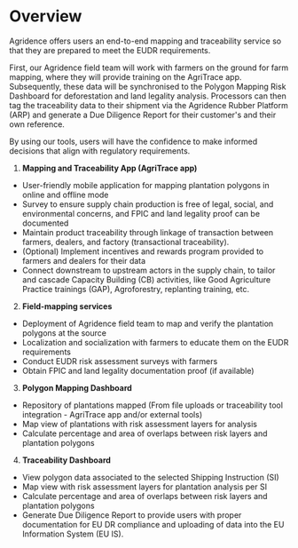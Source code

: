 # Overview

Agridence offers users an end-to-end mapping and traceability service so that they are prepared to meet the EUDR requirements.

First, our Agridence field team will work with farmers on the ground for farm mapping, where they will provide training on the AgriTrace app. Subsequently, these data will be synchronised to the Polygon Mapping Risk Dashboard for deforestation and land legality analysis. Processors can then tag the traceability data to their shipment via the Agridence Rubber Platform (ARP) and generate a Due Diligence Report for their customer's and their own reference. 

By using our tools, users will have the confidence to make informed decisions that align with regulatory requirements. 

1.	**Mapping and Traceability App (AgriTrace app)**
- User-friendly mobile application for mapping plantation polygons in online and offline mode
- Survey to ensure supply chain production is free of legal, social, and environmental concerns, and FPIC and land legality proof can be documented
- Maintain product traceability through linkage of transaction between farmers, dealers, and factory (transactional traceability).
- (Optional) Implement incentives and rewards program provided to farmers and dealers for their data 
- Connect downstream to upstream actors in the supply chain, to tailor and cascade Capacity Building (CB) activities, like Good Agriculture Practice trainings (GAP), Agroforestry, replanting training, etc. 

2.	**Field-mapping services**
- Deployment of Agridence field team to map and verify the plantation polygons at the source
- Localization and socialization with farmers to educate them on the EUDR requirements
- Conduct EUDR risk assessment surveys with farmers
- Obtain FPIC and land legality documentation proof (if available)
 
3.	**Polygon Mapping Dashboard**
- Repository of plantations mapped (From file uploads or traceability tool integration - AgriTrace app and/or external tools)
- Map view of plantations with risk assessment layers for analysis
- Calculate percentage and area of overlaps between risk layers and plantation polygons
 
4.	**Traceability Dashboard** 
- View polygon data associated to the selected Shipping Instruction (SI)
- Map view with risk assessment layers for plantation analysis per SI
- Calculate percentage and area of overlaps between risk layers and plantation polygons
- Generate Due Diligence Report to provide users with proper documentation for EU DR compliance and uploading of data into the EU Information System (EU IS). 
